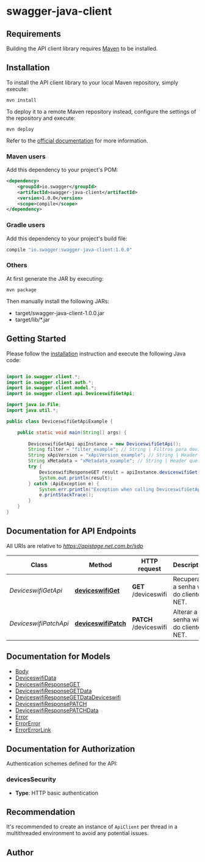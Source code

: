 # swagger-java-client

## Requirements

Building the API client library requires [Maven](https://maven.apache.org/) to be installed.

## Installation

To install the API client library to your local Maven repository, simply execute:

```shell
mvn install
```

To deploy it to a remote Maven repository instead, configure the settings of the repository and execute:

```shell
mvn deploy
```

Refer to the [official documentation](https://maven.apache.org/plugins/maven-deploy-plugin/usage.html) for more information.

### Maven users

Add this dependency to your project's POM:

```xml
<dependency>
    <groupId>io.swagger</groupId>
    <artifactId>swagger-java-client</artifactId>
    <version>1.0.0</version>
    <scope>compile</scope>
</dependency>
```

### Gradle users

Add this dependency to your project's build file:

```groovy
compile "io.swagger:swagger-java-client:1.0.0"
```

### Others

At first generate the JAR by executing:

    mvn package

Then manually install the following JARs:

* target/swagger-java-client-1.0.0.jar
* target/lib/*.jar

## Getting Started

Please follow the [installation](#installation) instruction and execute the following Java code:

```java

import io.swagger.client.*;
import io.swagger.client.auth.*;
import io.swagger.client.model.*;
import io.swagger.client.api.DeviceswifiGetApi;

import java.io.File;
import java.util.*;

public class DeviceswifiGetApiExample {

    public static void main(String[] args) {
        
        DeviceswifiGetApi apiInstance = new DeviceswifiGetApi();
        String filter = "filter_example"; // String | Filtros para deviceswifi. Formato para envio dos filtros \"filter=\"legalNatureCode::VALOR|customerAccountId::VALOR\".  Campos obrigatorios >   Os campos legalNatureCode (Código operadora) e customerAccountId    (Contrato do cliente) são ambos obrigatórios. 
        String xApiVersion = "xApiVersion_example"; // String | Header com a definição da versão da API a ser consumida
        String xMetadata = "xMetadata_example"; // String | Header que define a necessidade do campo metada no response. Permitido \"true\" ou \"false\".
        try {
            DeviceswifiResponseGET result = apiInstance.deviceswifiGet(filter, xApiVersion, xMetadata);
            System.out.println(result);
        } catch (ApiException e) {
            System.err.println("Exception when calling DeviceswifiGetApi#deviceswifiGet");
            e.printStackTrace();
        }
    }
}

```

## Documentation for API Endpoints

All URIs are relative to *https://apistage.net.com.br/sdp*

Class | Method | HTTP request | Description
------------ | ------------- | ------------- | -------------
*DeviceswifiGetApi* | [**deviceswifiGet**](docs/DeviceswifiGetApi.md#deviceswifiGet) | **GET** /deviceswifi | Recuperar a senha wifi do cliente NET.
*DeviceswifiPatchApi* | [**deviceswifiPatch**](docs/DeviceswifiPatchApi.md#deviceswifiPatch) | **PATCH** /deviceswifi | Alterar a senha wifi do cliente NET.


## Documentation for Models

 - [Body](docs/Body.md)
 - [DeviceswifiData](docs/DeviceswifiData.md)
 - [DeviceswifiResponseGET](docs/DeviceswifiResponseGET.md)
 - [DeviceswifiResponseGETData](docs/DeviceswifiResponseGETData.md)
 - [DeviceswifiResponseGETDataDeviceswifi](docs/DeviceswifiResponseGETDataDeviceswifi.md)
 - [DeviceswifiResponsePATCH](docs/DeviceswifiResponsePATCH.md)
 - [DeviceswifiResponsePATCHData](docs/DeviceswifiResponsePATCHData.md)
 - [Error](docs/Error.md)
 - [ErrorError](docs/ErrorError.md)
 - [ErrorErrorLink](docs/ErrorErrorLink.md)


## Documentation for Authorization

Authentication schemes defined for the API:
### devicesSecurity

- **Type**: HTTP basic authentication


## Recommendation

It's recommended to create an instance of `ApiClient` per thread in a multithreaded environment to avoid any potential issues.

## Author



